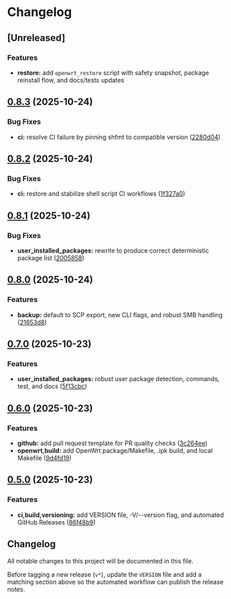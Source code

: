 # Changelog

## [Unreleased]

### Features

* **restore:** add `openwrt_restore` script with safety snapshot, package reinstall flow, and docs/tests updates

## [0.8.3](https://github.com/nagual2/openwrt-extended-backup/compare/v0.8.2...v0.8.3) (2025-10-24)


### Bug Fixes

* **ci:** resolve CI failure by pinning shfmt to compatible version ([2280d04](https://github.com/nagual2/openwrt-extended-backup/commit/2280d045b91bf1b2a309b8ee0e1b04e737e17469))

## [0.8.2](https://github.com/nagual2/openwrt-extended-backup/compare/v0.8.1...v0.8.2) (2025-10-24)


### Bug Fixes

* **ci:** restore and stabilize shell script CI workflows ([1f327a0](https://github.com/nagual2/openwrt-extended-backup/commit/1f327a0f819f1f07d8a8e01e43b532b3f4dfe5ad))

## [0.8.1](https://github.com/nagual2/openwrt-extended-backup/compare/v0.8.0...v0.8.1) (2025-10-24)


### Bug Fixes

* **user_installed_packages:** rewrite to produce correct deterministic package list ([2005858](https://github.com/nagual2/openwrt-extended-backup/commit/2005858379410d8a7c7089e57b0a3572ea9095f7))

## [0.8.0](https://github.com/nagual2/openwrt-extended-backup/compare/v0.7.0...v0.8.0) (2025-10-24)


### Features

* **backup:** default to SCP export, new CLI flags, and robust SMB handling ([21653d8](https://github.com/nagual2/openwrt-extended-backup/commit/21653d8db8f413590fc3548096eb777a27f7e360))

## [0.7.0](https://github.com/nagual2/openwrt-extended-backup/compare/v0.6.0...v0.7.0) (2025-10-23)


### Features

* **user_installed_packages:** robust user package detection, commands, test, and docs ([5f13cbc](https://github.com/nagual2/openwrt-extended-backup/commit/5f13cbc0d62596da480ba2f7701fd519f15e021a))

## [0.6.0](https://github.com/nagual2/openwrt-extended-backup/compare/v0.5.0...v0.6.0) (2025-10-23)


### Features

* **github:** add pull request template for PR quality checks ([3c264ee](https://github.com/nagual2/openwrt-extended-backup/commit/3c264eef41d61f53ad5a47d5a54d858fd8d00cea))
* **openwrt,build:** add OpenWrt package/Makefile, .ipk build, and local Makefile ([9d4fd19](https://github.com/nagual2/openwrt-extended-backup/commit/9d4fd19a659c923b9f23e8222a714faa8f2f04e0))

## [0.5.0](https://github.com/nagual2/openwrt-extended-backup/compare/v0.4.1...v0.5.0) (2025-10-23)


### Features

* **ci,build,versioning:** add VERSION file, -V/--version flag, and automated GitHub Releases ([86f48b9](https://github.com/nagual2/openwrt-extended-backup/commit/86f48b901621557ead97b072dceba2b8101ec556))

## Changelog

All notable changes to this project will be documented in this file.

Before tagging a new release (`v*`), update the `VERSION` file and add a matching section above so the automated workflow can publish the release notes.

